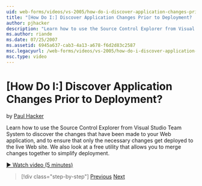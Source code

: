 ```yaml
---
uid: web-forms/videos/vs-2005/how-do-i-discover-application-changes-prior-to-deployment
title: "[How Do I:] Discover Application Changes Prior to Deployment? | Microsoft Docs"
author: pjhacker
description: "Learn how to use the Source Control Explorer from Visual Studio Team System to discover the changes that have been made to your Web application, and to ensur..."
ms.author: riande
ms.date: 07/25/2007
ms.assetid: 6945a637-cab3-4a13-a678-f6d2d83c2587
msc.legacyurl: /web-forms/videos/vs-2005/how-do-i-discover-application-changes-prior-to-deployment
msc.type: video
---
```

# [How Do I:] Discover Application Changes Prior to Deployment?

by [Paul Hacker](https://github.com/pjhacker)

Learn how to use the Source Control Explorer from Visual Studio Team System to discover the changes that have been made to your Web application, and to ensure that only the necessary changes get deployed to the live Web site. We also look at a free utility that allows you to merge changes together to simplify deployment.

[&#9654; Watch video (5 minutes)](https://channel9.msdn.com/Blogs/ASP-NET-Site-Videos/how-do-i-discover-application-changes-prior-to-deployment)

> [!div class="step-by-step"]
> [Previous](how-do-i-publish-and-analyze-test-results.md)
> [Next](how-do-i-implement-continuous-integration-with-team-foundation.md)
